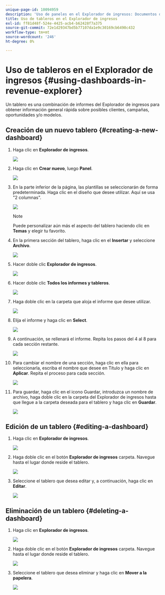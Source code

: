 ```yaml
---
unique-page-id: 10094959
description: 'Uso de paneles en el Explorador de ingresos: Documentos de Marketo: Documentación del producto'
title: Uso de tableros en el Explorador de ingresos
exl-id: ff81d48f-524e-4425-acb4-b62428f7a375
source-git-commit: 72e1d29347bd5b77107da1e9c30169cb6490c432
workflow-type: tm+mt
source-wordcount: '246'
ht-degree: 0%

---
```


# Uso de tableros en el Explorador de ingresos {#using-dashboards-in-revenue-explorer}

Un tablero es una combinación de informes del Explorador de ingresos para obtener información general rápida sobre posibles clientes, campañas, oportunidades y/o modelos.

## Creación de un nuevo tablero {#creating-a-new-dashboard}

1. Haga clic en **Explorador de ingresos**.

   ![](assets/one.png)

1. Haga clic en **Crear nuevo**, luego **Panel**.

   ![](assets/two.png)

1. En la parte inferior de la página, las plantillas se seleccionarán de forma predeterminada. Haga clic en el diseño que desee utilizar. Aquí se usa &quot;2 columnas&quot;.

   ![](assets/three.png)

   >[!NOTE]
   >
   >Puede personalizar aún más el aspecto del tablero haciendo clic en **Temas** y elegir tu favorito.

1. En la primera sección del tablero, haga clic en el **Insertar** y seleccione **Archivo**.

   ![](assets/four.png)

1. Hacer doble clic **Explorador de ingresos**.

   ![](assets/five.png)

1. Hacer doble clic **Todos los informes y tableros**.

   ![](assets/six.png)

1. Haga doble clic en la carpeta que aloja el informe que desee utilizar.

   ![](assets/seven.png)

1. Elija el informe y haga clic en **Select**.

   ![](assets/eight.png)

1. A continuación, se rellenará el informe. Repita los pasos del 4 al 8 para cada sección restante.

   ![](assets/nine.png)

1. Para cambiar el nombre de una sección, haga clic en ella para seleccionarla, escriba el nombre que desee en Título y haga clic en **Aplicar**. Repita el proceso para cada sección.

   ![](assets/ten.png)

1. Para guardar, haga clic en el icono Guardar, introduzca un nombre de archivo, haga doble clic en la carpeta del Explorador de ingresos hasta que llegue a la carpeta deseada para el tablero y haga clic en **Guardar**.

   ![](assets/eleven.png)

## Edición de un tablero {#editing-a-dashboard}

1. Haga clic en **Explorador de ingresos**.

   ![](assets/one.png)

1. Haga doble clic en el botón **Explorador de ingresos** carpeta. Navegue hasta el lugar donde reside el tablero.

   ![](assets/thirteen.png)

1. Seleccione el tablero que desea editar y, a continuación, haga clic en **Editar**.

   ![](assets/fourteen.png)

## Eliminación de un tablero {#deleting-a-dashboard}

1. Haga clic en **Explorador de ingresos**.

   ![](assets/one.png)

1. Haga doble clic en el botón **Explorador de ingresos** carpeta. Navegue hasta el lugar donde reside el tablero.

   ![](assets/thirteen.png)

1. Seleccione el tablero que desea eliminar y haga clic en **Mover a la papelera**.

   ![](assets/fifteen.png)
